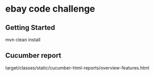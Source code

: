 # ebay code challenge

## Getting Started

mvn clean install

## Cucumber report

target/classes/static/cucumber-html-reports/overview-features.html
